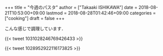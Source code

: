 +++
title = "今週のパスタ"
author = ["Takaaki ISHIKAWA"]
date = 2018-08-21T10:53:00+09:00
lastmod = 2018-08-28T01:42:46+09:00
categories = ["cooking"]
draft = false
+++

こんな感じで調理しています．

{{< tweet 1031028246769426433 >}}

{{< tweet 1028952922116173825 >}}
